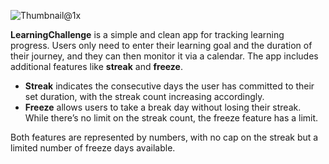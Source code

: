 
![Thumbnail@1x](https://github.com/user-attachments/assets/af4dd628-7875-4972-a563-4eb1ae183e4b)




**LearningChallenge** is a simple and clean app for tracking learning progress. Users only need to enter their learning goal and the duration of their journey, and they can then monitor it via a calendar. The app includes additional features like **streak** and **freeze**. 

- **Streak** indicates the consecutive days the user has committed to their set duration, with the streak count increasing accordingly. 
- **Freeze** allows users to take a break day without losing their streak. While there’s no limit on the streak count, the freeze feature has a limit.

Both features are represented by numbers, with no cap on the streak but a limited number of freeze days available.






